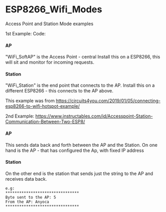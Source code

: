 # ESP8266_Wifi_Modes
Access Point and Station Mode examples

1st Example:
Code:

#### AP
"WiFi_SoftAP" is the Access Point - central
Install this on a ESP8266, this will sit and monitor for incoming requests.

#### Station

"WiFi_Station" is the end point that connects to the AP.
Install this on a different ESP8266 - this connects to the AP above.

This example was from 
https://circuits4you.com/2019/01/05/connecting-esp8266-to-wifi-hotspot-example/

2nd Example:
https://www.instructables.com/id/Accesspoint-Station-Communication-Between-Two-ESP8/

#### AP

This sends data back and forth between the AP and the Station.
On one hand is the AP - that has configured the Ap, with fixed IP address

#### Station

On the other end is the station that sends just the string to the AP and receives data back.

	e.g:
	********************************
	Byte sent to the AP: 5
	From the AP: Anyoca
	********************************
